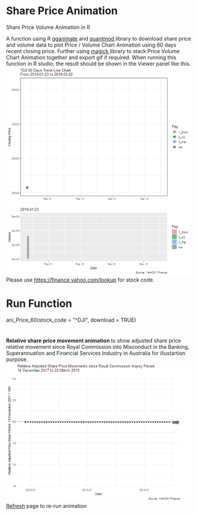 # Share Price Animation
Share Price Volume Animation in R

A function using R  <a href="https://cran.r-project.org/web/packages/gganimate/index.html">gganimate</a> and <a href="https://cran.r-project.org/web/packages/quantmod/index.html"> quantmod </a> library to download share price and volume data to plot Price / Volume Chart Animation using 60 days recent closing price. Further using <a href="https://cran.r-project.org/web/packages/magick/index.html"> magick </a> library to stack Price Volume Chart Animation together and export gif if required. When running this function in R studio, the result should be shown in the Viewer panel like this. <br>
 ![](price_vol_60.gif)
 <br>
Please use https://finance.yahoo.com/lookup for stock code.

# Run Function
ani_Price_60(stock_code = "^DJI", download = TRUE)

# 
 <b> Relative share price movement animation </b> to show adjusted share price relative movement since Royal Commission into Misconduct in the Banking, Superannuation and Financial Services Industry in Australia for illustartion purpose.<br>
 ![](Relative_shares.gif) <br>
 <a href="https://github.com/tommy-lai/share-price-animation">Refresh</a> page to re-run animation
 
 

